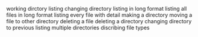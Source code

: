 working dirctory
listing
changing directory
listing in long format
listing all files in long format
listing every file with detail
making a directory
moving a file to other directory
deleting a file
deleting a directory
changing directory to previous
listing multiple directories
discribing file types
